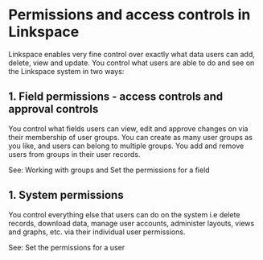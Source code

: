 # Permissions and access controls in Linkspace

Linkspace enables very fine control over exactly what data users can add, delete, view and update. 
You control what users are able to do and see on the Linkspace system in two ways:

## 1. Field permissions - access controls and approval controls

You control what fields users can view, edit and approve changes on via their membership of user groups. 
You can create as many user groups as you like, and users can belong to multiple groups. 
You add and remove users from groups in their user records.

See: Working with groups and Set the permissions for a field

## 1. System permissions
You control everything else that users can do on the system 
i.e delete records, download data, manage user accounts, administer layouts, views and graphs, 
etc. via their individual user permissions. 

See: Set the permissions for a user 
